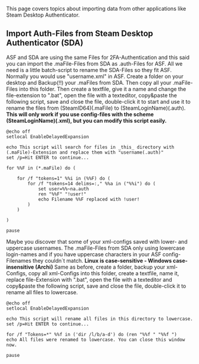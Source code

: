 This page covers topics about importing data from other applications like Steam Desktop Authenticator.

## Import Auth-Files from Steam Desktop Authenticator (SDA)

ASF and SDA are using the same Files for 2FA-Authentication and this said you can import the .maFile-Files from SDA as .auth-Files for ASF. All we need is a little batch-script to rename the SDA-Files so they fit ASF. Normally you would use "username.xml" in ASF. Create a folder on your desktop and Backup(!!) your .maFiles from SDA. Then copy all your .maFile-Files into this folder. Then create a textfile, give it a name and change the file-extension to ".bat", open the file with a texteditor, copy&paste the following script, save and close the file, double-click it to start and use it to rename the files from (SteamID64)(.maFile) to (SteamLoginName)(.auth). **This will only work if you use config-files with the scheme (SteamLoginName)(.xml), but you can modify this script easily.**

```batch
@echo off
setlocal EnableDelayedExpansion

echo This script will search for files in _this_ directory with (.maFile)-Extension and replace them with "username(.auth)"
set /p=Hit ENTER to continue...

for %%F in (*.maFile) do (

	for /f "tokens=1" %%i in (%%F) do (
		for /f "tokens=14 delims=:," %%a in ("%%i") do (
			set user=%%~na.auth
			ren "%%F" "!user!"
			echo Filename %%F replaced with !user!
		)
	)

)

pause
```

Maybe you discover that some of your xml-configs saved with lower- and uppercase usernames. The .maFile-Files from SDA only using lowercase login-names and if you have uppercase characters in your ASF config-Filenames they couldn´t match. **Linux is case-sensitive - Windows case-insensitive (Archi)** Same as before, create a folder, backup your xml-Configs, copy all xml-Configs into this folder, create a textfile, name it, replace file-Extension with ".bat", open the file with a texteditor and copy&paste the following script, save and close the file, double-click it to rename all files to lowercase.

```batch
@echo off
setlocal EnableDelayedExpansion

echo This script will rename all files in this directory to lowercase.
set /p=Hit ENTER to continue...

for /f "Tokens=*" %%f in ('dir /l/b/a-d') do (ren "%%f " "%%f ")
echo All files were renamed to lowercase. You can close this window now.

pause
```